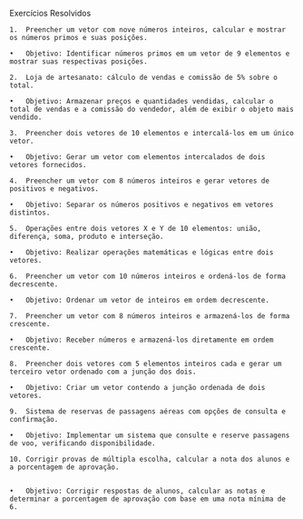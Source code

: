 Exercícios Resolvidos

	1.	Preencher um vetor com nove números inteiros, calcular e mostrar os números primos e suas posições.
 
	•	Objetivo: Identificar números primos em um vetor de 9 elementos e mostrar suas respectivas posições.
 
	2.	Loja de artesanato: cálculo de vendas e comissão de 5% sobre o total.
 
	•	Objetivo: Armazenar preços e quantidades vendidas, calcular o total de vendas e a comissão do vendedor, além de exibir o objeto mais vendido.
 
	3.	Preencher dois vetores de 10 elementos e intercalá-los em um único vetor.
 
	•	Objetivo: Gerar um vetor com elementos intercalados de dois vetores fornecidos.
 
	4.	Preencher um vetor com 8 números inteiros e gerar vetores de positivos e negativos.
 
	•	Objetivo: Separar os números positivos e negativos em vetores distintos.
 
	5.	Operações entre dois vetores X e Y de 10 elementos: união, diferença, soma, produto e interseção.
 
	•	Objetivo: Realizar operações matemáticas e lógicas entre dois vetores.
 
	6.	Preencher um vetor com 10 números inteiros e ordená-los de forma decrescente.
 
	•	Objetivo: Ordenar um vetor de inteiros em ordem decrescente.
 
	7.	Preencher um vetor com 8 números inteiros e armazená-los de forma crescente.
 
	•	Objetivo: Receber números e armazená-los diretamente em ordem crescente.
 
	8.	Preencher dois vetores com 5 elementos inteiros cada e gerar um terceiro vetor ordenado com a junção dos dois.
 
	•	Objetivo: Criar um vetor contendo a junção ordenada de dois vetores.
 
	9.	Sistema de reservas de passagens aéreas com opções de consulta e confirmação.
 
	•	Objetivo: Implementar um sistema que consulte e reserve passagens de voo, verificando disponibilidade.
 
	10.	Corrigir provas de múltipla escolha, calcular a nota dos alunos e a porcentagem de aprovação.
 

	•	Objetivo: Corrigir respostas de alunos, calcular as notas e determinar a porcentagem de aprovação com base em uma nota mínima de 6.
 
